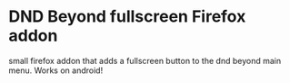 # DND Beyond fullscreen Firefox addon
small firefox addon that adds a fullscreen button to the dnd beyond main menu. Works on android!
